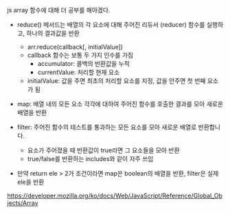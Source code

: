 js array 함수에 대해 더 공부를 해야겠다.

- reduce() 메서드는 배열의 각 요소에 대해 주어진 리듀서 (reducer) 함수를 실행하고, 하나의 결과값을 반환

  - arr.reduce(callback[, initialValue])
  - callback 함수는 보통 두 가지 인수를 가짐
    - accumulator: 콜백의 반환값을 누적
    - currentValue: 처리할 현재 요소
  - initialValue: 값을 주면 최초의 처리할 요소를 지정, 값을 안주면 첫 번째 요소가 됨

- map: 배열 내의 모든 요소 각각에 대하여 주어진 함수를 호출한 결과를 모아 새로운 배열을 반환

- filter: 주어진 함수의 테스트를 통과하는 모든 요소를 모아 새로운 배열로 반환합니다.

  - 요소가 주어졌을 때 반환값이 true라면 그 요소들을 모아 반환
  - true/false를 반환하는 includes와 같이 자주 쓰임

- 만약 return ele > 2가 조건이라면 map은 boolean의 배열을 반환, filter은 실제 ele을 반환

https://developer.mozilla.org/ko/docs/Web/JavaScript/Reference/Global_Objects/Array

